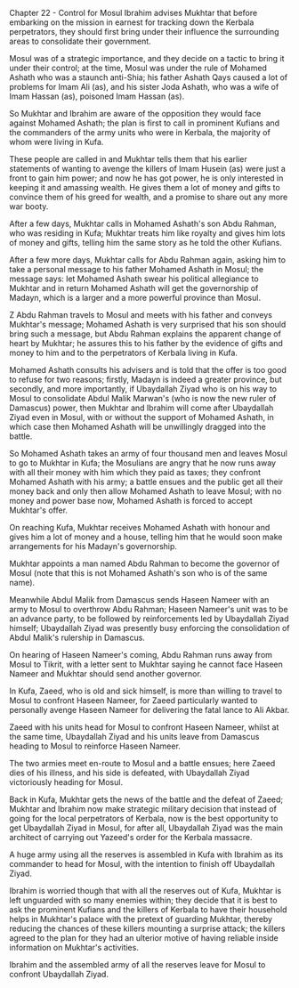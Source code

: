 


Chapter 22 - Control for Mosul
Ibrahim advises Mukhtar that before embarking on the mission in earnest
for tracking down the Kerbala perpetrators, they should first bring
under their influence the surrounding areas to consolidate their
government.

Mosul was of a strategic importance, and they decide on a tactic to
bring it under their control; at the time, Mosul was under the rule of
Mohamed Ashath who was a staunch anti­-Shia; his father Ashath Qays
caused a lot of problems for Imam Ali (as), and his sister Joda Ashath,
who was a wife of Imam Hassan (as), poisoned Imam Hassan (as).

So Mukhtar and Ibrahim are aware of the opposition they would face
against Mohamed Ashath; the plan is first to call in prominent Kufians
and the commanders of the army units who were in Kerbala, the majority
of whom were living in Kufa.

These people are called in and Mukhtar tells them that his earlier
statements of wanting to avenge the killers of Imam Husein (as) were
just a front to gain him power; and now he has got power, he is only
interested in keeping it and amassing wealth. He gives them a lot of
money and gifts to convince them of his greed for wealth, and a promise
to share out any more war booty.

After a few days, Mukhtar calls in Mohamed Ashath's son Abdu Rahman, who
was residing in Kufa; Mukhtar treats him like royalty and gives him lots
of money and gifts, telling him the same story as he told the other
Kufians.

After a few more days, Mukhtar calls for Abdu Rahman again, asking him
to take a personal message to his father Mohamed Ashath in Mosul; the
message says: let Mohamed Ashath swear his political allegiance to
Mukhtar and in return Mohamed Ashath will get the governorship of
Madayn, which is a larger and a more powerful province than Mosul.

Z Abdu Rahman travels to Mosul and meets with his father and conveys
Mukhtar's message; Mohamed Ashath is very surprised that his son should
bring such a message, but Abdu Rahman explains the apparent change of
heart by Mukhtar; he assures this to his father by the evidence of gifts
and money to him and to the perpetrators of Kerbala living in Kufa.

Mohamed Ashath consults his advisers and is told that the offer is too
good to refuse for two reasons; firstly, Madayn is indeed a greater
province, but secondly, and more importantly, if Ubaydallah Ziyad who is
on his way to Mosul to consolidate Abdul Malik Marwan's (who is now the
new ruler of Damascus) power, then Mukhtar and Ibrahim will come after
Ubaydallah Ziyad even in Mosul, with or without the support of Mohamed
Ashath, in which case then Mohamed Ashath will be unwillingly dragged
into the battle.

So Mohamed Ashath takes an army of four thousand men and leaves Mosul to
go to Mukhtar in Kufa; the Mosulians are angry that he now runs away
with all their money with him which they paid as taxes; they confront
Mohamed Ashath with his army; a battle ensues and the public get all
their money back and only then allow Mohamed Ashath to leave Mosul; with
no money and power base now, Mohamed Ashath is forced to accept
Mukhtar's offer.

On reaching Kufa, Mukhtar receives Mohamed Ashath with honour and gives
him a lot of money and a house, telling him that he would soon make
arrangements for his Madayn's governorship.

Mukhtar appoints a man named Abdu Rahman to become the governor of Mosul
(note that this is not Mohamed Ashath's son who is of the same name).

Meanwhile Abdul Malik from Damascus sends Haseen Nameer with an army to
Mosul to overthrow Abdu Rahman; Haseen Nameer's unit was to be an
advance party, to be followed by reinforcements led by Ubaydallah Ziyad
himself; Ubaydallah Ziyad was presently busy enforcing the consolidation
of Abdul Malik's rulership in Damascus.

On hearing of Haseen Nameer's coming, Abdu Rahman runs away from Mosul
to Tikrit, with a letter sent to Mukhtar saying he cannot face Haseen
Nameer and Mukhtar should send another governor.

In Kufa, Zaeed, who is old and sick himself, is more than willing to
travel to Mosul to confront Haseen Nameer, for Zaeed particularly wanted
to personally avenge Haseen Nameer for delivering the fatal lance to Ali
Akbar.

Zaeed with his units head for Mosul to confront Haseen Nameer, whilst at
the same time, Ubaydallah Ziyad and his units leave from Damascus
heading to Mosul to reinforce Haseen Nameer.

The two armies meet en-route to Mosul and a battle ensues; here Zaeed
dies of his illness, and his side is defeated, with Ubaydallah Ziyad
victoriously heading for Mosul.

Back in Kufa, Mukhtar gets the news of the battle and the defeat of
Zaeed; Mukhtar and Ibrahim now make strategic military decision that
instead of going for the local perpetrators of Kerbala, now is the best
opportunity to get Ubaydallah Ziyad in Mosul, for after all, Ubaydallah
Ziyad was the main architect of carrying out Yazeed's order for the
Kerbala massacre.

A huge army using all the reserves is assembled in Kufa with Ibrahim as
its commander to head for Mosul, with the intention to finish off
Ubaydallah Ziyad.

Ibrahim is worried though that with all the reserves out of Kufa,
Mukhtar is left unguarded with so many enemies within; they decide that
it is best to ask the prominent Kufians and the killers of Kerbala to
have their household helps in Mukhtar's palace with the pretext of
guarding Mukhtar, thereby reducing the chances of these killers mounting
a surprise attack; the killers agreed to the plan for they had an
ulterior motive of having reliable inside information on Mukhtar's
activities.

Ibrahim and the assembled army of all the reserves leave for Mosul to
confront Ubaydallah Ziyad.


